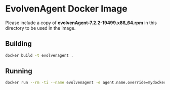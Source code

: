 # EvolvenAgent Docker Image

Please include a copy of **evolvenAgent-7.2.2-19499.x86_64.rpm** in this directory to be used in the image.

## Building
```bash
docker build -t evolvenagent .
```

## Running
```bash
docker run --rm -ti --name evolvenagent -e agent.name.override=mydocker -e server.wsdl.url="https://host13.evolven.com/enlight.server/services/AgentService?wsdl" evolvenagent
```

